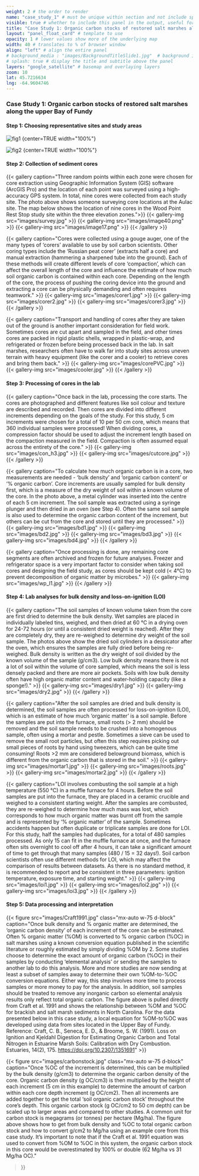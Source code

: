 ```yaml
---
weight: 2 # the order to render
name: "case_study_1" # must be unique within section and not include special characters
visible: true # whether to include this panel in the output, useful for testing
title: "Case Study 1: Organic carbon stocks of restored salt marshes along the upper Bay of Fundy"
layout: "panel_float_card" # template to use
opacity: 1 # lower values show more of the underlying map
width: 40 # translates to % of browser window
align: "left" # align the entire panel
# background_media : "images/BackgroundTitleSlide1.jpg"  # background image rendered behind the panel, covering map
# splash: true # display the title and subtitle above the panel
layers: "google_satellite" # basemap and overlaying layers
zoom: 10
lat: 45.7216634
lng: -64.9604746
---
```


### Case Study 1: Organic carbon stocks of restored salt marshes along the upper Bay of Fundy

#### Step 1:  Choosing representative sites and study areas

![fig1](images/image4.png "Four study sites in the Upper Bay of Fundy along the Cumberland Basin were chosen to represent salt marshes at different stages of restoration:  Converse - newly restored, Aulac - restored over 10 years ago, John Lusby - passively restored over 50 years ago, and Wood Point Rest Stop - natural reference site. Sites were chosen to be close to one another (<10 km apart) so environmental conditions like tides and weather were similar between sites.")
{center=TRUE width="100%"}


![fig2](images/image7.png "The Wood Point Rest Stop (WPRS) will be used as an example in this case study. Each site was divided into three elevation zones that are flooded by tides differently throughout the year:  the low zone is flooded by 75% of high tides in a year, the mid zone flooded by 50% of high tides, and the high zone is flooded by 25% of high tides. These zones are based on flooding frequency because decomposition of organic matter by microbes is slowed down in flooded, low-oxygen conditions.")
{center=TRUE width="100%"}

#### Step 2:  Collection of sediment cores



<!-- <div class="images-container"> 
![fig3](images/survey.jpg " ") 
{width="50%"}

![fig4](images/image40.png " ")
{width="40%"}

![fig5](images/image17.png " ") 
{width="40%"} 
</div> -->

{{< gallery caption="Three random points within each zone were chosen for core extraction using Geographic Information System (GIS) software (ArcGIS Pro) and the location of each point was surveyed using a high-accuracy GPS system. In total, nine cores were collected from each study site. The photo above shows someone surveying core locations at the Aulac site. The map below shows the location of nine cores in the Wood Point Rest Stop study site within the three elevation zones.">}}
    {{< gallery-img src="images/survey.jpg" >}}
    {{< gallery-img src="images/image40.png" >}}
    {{< gallery-img src="images/image17.png" >}}
{{< /gallery >}}

{{< gallery caption="Cores were collected using a gouge auger, one of the many types of ‘corers’ available to use by soil carbon scientists. Other coring types include the ‘Russian peat corer’ (extracts half a core) and manual extraction (hammering a sharpened tube into the ground). Each of these methods will create different levels of core ‘compaction’, which can affect the overall length of the core and influence the estimate of how much soil organic carbon is contained within each core. Depending on the length of the core, the process of pushing the coring device into the ground and extracting a core can be physically demanding and often requires teamwork." >}}
    {{< gallery-img src="images/corer1.jpg" >}}
    {{< gallery-img src="images/corer2.jpg" >}}
    {{< gallery-img src="images/corer3.jpg" >}}
{{< /gallery >}}

{{< gallery caption="Transport and handling of cores after they are taken out of the ground is another important consideration for field work. Sometimes cores are cut apart and sampled in the field, and other times cores are packed in rigid plastic shells, wrapped in plastic-wrap, and refrigerated or frozen before being processed back in the lab. In salt marshes, researchers often have to walk far into study sites across uneven terrain with heavy equipment (like the corer and a cooler) to retrieve cores and bring them back." >}}
    {{< gallery-img src="images/corePVC.jpg" >}}
    {{< gallery-img src="images/cooler.jpg" >}}
{{< /gallery >}}

#### Step 3:  Processing of cores in the lab

{{< gallery caption="Once back in the lab, processing the core starts. The cores are photographed and different features like soil colour and texture are described and recorded. Then cores are divided into different increments depending on the goals of the study. For this study, 5 cm increments were chosen for a total of 10 per 50 cm core, which means that 360 individual samples were processed! When dividing cores, a compression factor should be used to adjust the increment length based on the compaction measured in the field. Compaction is often assumed equal across the entirety of the core." >}}
    {{< gallery-img src="images/con_h3.jpg" >}}
    {{< gallery-img src="images/cutcore.jpg" >}}
{{< /gallery >}}

{{< gallery caption="To calculate how much organic carbon is in a core, two measurements are needed - ‘bulk density’ and ‘organic carbon content’ or ‘% organic carbon’. Core increments are usually sampled for bulk density first, which is a measure of the dry weight of soil within a known volume of the core. In the photo above, a metal cylinder was inserted into the centre of each 5 cm increment. The soil sample was extracted using a syringe plunger and then dried in an oven (see Step 4). Often the same soil sample is also used to determine the organic carbon content of the increment, but others can be cut from the core and stored until they are processed." >}}
    {{< gallery-img src="images/bd1.jpg" >}}
    {{< gallery-img src="images/bd2.jpg" >}}
    {{< gallery-img src="images/bd3.jpg" >}}
    {{< gallery-img src="images/bd4.jpg" >}}
{{< /gallery >}}

<!-- ![fig13 top-left](images/bd1.jpg) 
![fig14 top-right](images/bd2.jpg) 
![fig15 bottom-left](images/bd3.jpg) 
![fig16 bottom-right](images/bd4.jpg)  -->

{{< gallery caption="Once processing is done, any remaining core segments are often archived and frozen for future analyses. Freezer and refrigerator space is a very important factor to consider when taking soil cores and designing the field study, as cores should be kept cold (< 4℃) to prevent decomposition of organic matter by microbes." >}}
    {{< gallery-img src="images/wp_l1.jpg" >}}
{{< /gallery >}}

#### Step 4:  Lab analyses for bulk density and loss-on-ignition (LOI)

{{< gallery caption="The soil samples of known volume taken from the core are first dried to determine the bulk density. Wet samples are placed in individually labeled tins, weighed, and then dried at 60 ℃ in a drying oven for 24-72 hours (or until a consistent dried weight is reached). After they are completely dry, they are re-weighed to determine dry weight of the soil sample. The photos above show the dried soil cylinders in a dessicator after the oven, which ensures the samples are fully dried before being re-weighed. Bulk density is written as the dry weight of soil divided by the known volume of the sample (g/cm3). Low bulk density means there is not a lot of soil within the volume of core sampled, which means the soil is less densely packed and there are more air pockets. Soils with low bulk density often have high organic matter content and water-holding capacity (like a sponge!)." >}}
    {{< gallery-img src="images/dry1.jpg" >}}
    {{< gallery-img src="images/dry2.jpg" >}}
{{< /gallery >}}

{{< gallery caption="After the soil samples are dried and bulk density is determined, the soil samples are often processed for loss-on-ignition (LOI), which is an estimate of how much ‘organic matter’ is a soil sample. Before the samples are put into the furnace, small roots (> 2 mm) should be removed and the soil sample needs to be crushed into a homogenous sample, often using a mortar and pestle. Sometimes a sieve can be used to remove the small root particles, but often this step requires picking out small pieces of roots by hand using tweezers, which can be quite time consuming! Roots >2 mm are considered belowground biomass, which is different from the organic carbon that is stored in the soil." >}}
    {{< gallery-img src="images/mortar1.jpg" >}}
    {{< gallery-img src="images/roots.jpg" >}}
    {{< gallery-img src="images/mortar2.jpg" >}}
{{< /gallery >}}

{{< gallery caption="LOI involves combusting the soil sample at a high temperature (550 ℃) in a muffle furnace for 4 hours. Before the soil samples are put into the furnace, they are placed in a ceramic crucible and weighed to a consistent starting weight. After the samples are combusted, they are re-weighed to determine how much mass was lost, which corresponds to how much organic matter was burnt off from the sample and is represented by ‘% organic matter’ of the sample. Sometimes accidents happen but often duplicate or triplicate samples are done for LOI. For this study, half the samples had duplicates, for a total of 480 samples processed. As only 15 can fit in the muffle furnace at once, and the furnace often sits overnight to cool off after 4 hours, it can take a significant amount of time to get through that many samples (480 / 15 = 32 days!). Soil carbon scientists often use different methods for LOI, which may affect the comparison of results between datasets. As there is no standard method, it is recommended to report and be consistent in three parameters: ignition temperature, exposure time, and starting weight." >}}
    {{< gallery-img src="images/loi1.jpg" >}}
    {{< gallery-img src="images/loi2.jpg" >}}
    {{< gallery-img src="images/loi3.jpg" >}}
{{< /gallery >}}

#### Step 5:  Data processing and interpretation


{{< figure src="images/Craft1991.jpg" class="mx-auto w-75 d-block" caption="Once bulk density and % organic matter are determined, the ‘organic carbon density’ of each increment of the core can be estimated. Often % organic matter (%OM) is converted to % organic carbon (%OC) in salt marshes using a known conversion equation published in the scientific literature or roughly estimated by simply dividing %OM by 2. Some studies choose to determine the exact amount of organic carbon (%OC) in their samples by conducting ‘elemental analysis’ or sending the samples to another lab to do this analysis. More and more studies are now sending at least a subset of samples away to determine their own %OM-to-%OC conversion equations. Either way, this step involves more time to process samples or more money to pay for the analysis. In addition, soil samples should be treated to remove any inorganic carbon so elemental analysis results only reflect total organic carbon. The figure above is pulled directly from Craft et al. 1991 and shows the relationship between %OM and %OC for brackish and salt marsh sediments in North Carolina. For the data presented below in this case study, a local equation for %OM-to%OC was developed using data from sites located in the Upper Bay of Fundy. Reference: Craft, C. B., Seneca, E. D., & Broome, S. W. (1991). Loss on Ignition and Kjeldahl Digestion for Estimating Organic Carbon and Total Nitrogen in Estuarine Marsh Soils: Calibration with Dry Combustion. Estuaries, 14(2), 175. https://doi.org/10.2307/1351691" >}}



{{< figure src="images/carbonstock.jpg" 
class="mx-auto w-75 d-block" 
caption="Once %OC of the increment is determined, this can be multiplied by the bulk density (g/cm3) to determine the organic carbon density of the core. Organic carbon density (g OC/cm3) is then multiplied by the height of each increment (5 cm in this example) to determine the amount of carbon within each core depth increment (g OC/cm2). Then all increments are added together to get the total ‘soil organic carbon stock’ throughout the core’s depth. This organic carbon stock (g OC/cm2 to 50 cm depth) can be scaled up to larger areas and compared to other studies. A common unit for carbon stock is megagrams (or tonnes) per hectare (Mg/ha). The figure above shows how to get from bulk density and %OC to total organic carbon stock and how to convert g/cm2 to Mg/ha using an example core from this case study. It’s important to note that if the Craft et al. 1991 equation was used to convert from %OM to %OC in this system, the organic carbon stock in this core would be overestimated by 100% or double (62 Mg/ha vs 31 Mg/ha OC)." 
>}}




